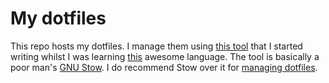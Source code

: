 # My dotfiles

This repo hosts my dotfiles. I manage them using
[this tool](https://github.com/kwalter94/dotrepo) that I started writing
whilst I was learning [this](https://crystal-lang.org) awesome language.
The tool is basically a poor man's [GNU Stow](https://www.gnu.org/software/stow/).
I do recommend Stow over it for
[managing dotfiles](http://brandon.invergo.net/news/2012-05-26-using-gnu-stow-to-manage-your-dotfiles.html).

